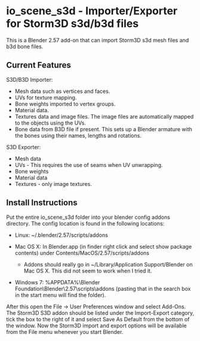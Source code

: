io\_scene\_s3d - Importer/Exporter for Storm3D s3d/b3d files
=============================================================

This is a Blender 2.57 add-on that can import Storm3D s3d mesh files and b3d bone files.

Current Features
----------------

S3D/B3D Importer:

 * Mesh data such as vertices and faces.
 * UVs for texture mapping.
 * Bone weights imported to vertex groups.
 * Material data.
 * Textures data and image files. The image files are automatically mapped to the objects using the UVs.
 * Bone data from B3D file if present. This sets up a Blender armature with the bones using their names, lengths and rotations.

S3D Exporter:

 * Mesh data
 * UVs - This requires the use of seams when UV unwrapping.
 * Bone weights
 * Material data
 * Textures - only image textures.

Install Instructions
--------------------

Put the entire io\_scene\_s3d folder into your blender config addons directory. The config location is found in the following locations:

 * Linux: ~/.blender/2.57/scripts/addons

 * Mac OS X: In Blender.app (in finder right click and select show package contents) under Contents/MacOS/2.57/scripts/addons

    - Addons should really go in ~/Library/Application Support/Blender on Mac OS X. This did not seem to work when I tried it.

 * Windows 7: %APPDATA%\Blender Foundation\Blender\2.57\scripts\addons (pasting that in the search box in the start menu will find the folder).

After this open the File -> User Preferences window and select Add-Ons. The Storm3D S3D addon should be listed under the Import-Export category, tick the box to the right of it and select Save As Default from the bottom of the window. Now the Storm3D import and export options will be available from the File menu whenever you start Blender.
